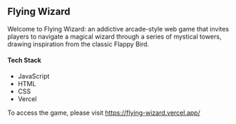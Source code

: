 ## Flying Wizard

Welcome to Flying Wizard: an addictive arcade-style web game that invites players to navigate a magical wizard through a series of mystical towers, drawing inspiration from the classic Flappy Bird.

#### Tech Stack
- JavaScript
- HTML
- CSS
- Vercel

To access the game, please visit https://flying-wizard.vercel.app/
